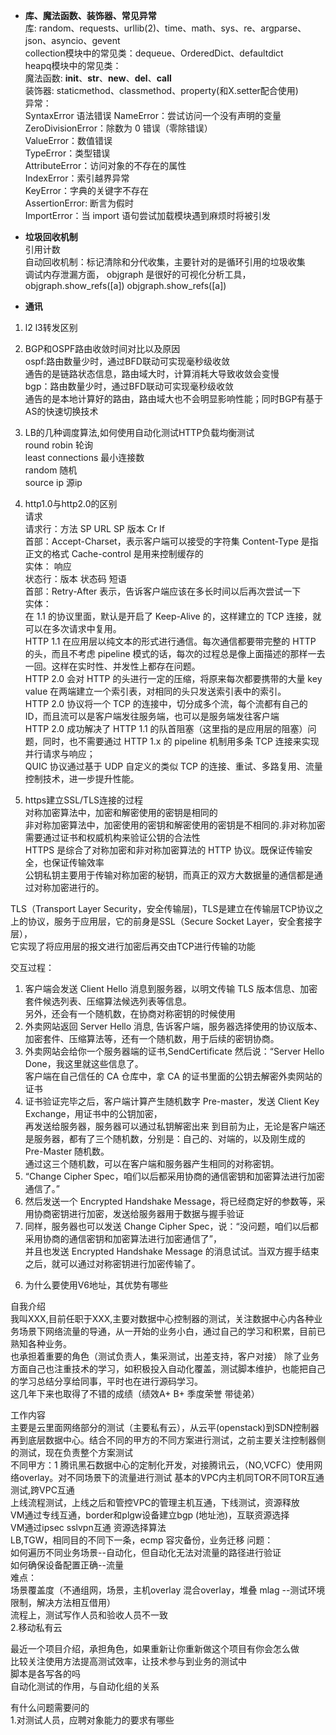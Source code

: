 + **库、魔法函数、装饰器、常见异常**  
库: random、requests、urllib(2)、time、math、sys、re、argparse、json、asyncio、gevent  
collection模块中的常见类：dequeue、OrderedDict、defaultdict  
heapq模块中的常见类：  
魔法函数: __init__、__str__、__new__、__del__、__call__  
装饰器: staticmethod、classmethod、property(和X.setter配合使用)  
异常：  
SyntaxError  语法错误
NameError：尝试访问一个没有声明的变量  
ZeroDivisionError：除数为 0 错误（零除错误）  
ValueError：数值错误  
TypeError：类型错误  
AttributeError：访问对象的不存在的属性  
IndexError：索引越界异常  
KeyError：字典的关键字不存在  
AssertionError: 断言为假时  
ImportError：当 import 语句尝试加载模块遇到麻烦时将被引发  

+ **垃圾回收机制**  
引用计数  
自动回收机制：标记清除和分代收集，主要针对的是循环引用的垃圾收集  
调试内存泄漏方面， objgraph 是很好的可视化分析工具，objgraph.show_refs([a]) objgraph.show_refs([a])  

+ **通讯**  
1. l2 l3转发区别  
   
2. BGP和OSPF路由收敛时间对比以及原因  
ospf:路由数量少时，通过BFD联动可实现毫秒级收敛  
通告的是链路状态信息，路由域大时，计算消耗大导致收敛会变慢  
bgp：路由数量少时，通过BFD联动可实现毫秒级收敛  
通告的是本地计算好的路由，路由域大也不会明显影响性能；同时BGP有基于AS的快速切换技术  

3. LB的几种调度算法,如何使用自动化测试HTTP负载均衡测试  
round robin 轮询  
least connections 最小连接数  
random 随机  
source ip 源ip  

4. http1.0与http2.0的区别  
请求  
请求行：方法 SP URL SP 版本 Cr If  
首部：Accept-Charset，表示客户端可以接受的字符集 Content-Type 是指正文的格式  Cache-control 是用来控制缓存的  
实体： 
响应  
状态行：版本 状态码 短语   
首部：Retry-After 表示，告诉客户端应该在多长时间以后再次尝试一下  
实体：  
在 1.1 的协议里面，默认是开启了 Keep-Alive 的，这样建立的 TCP 连接，就可以在多次请求中复用。  
HTTP 1.1 在应用层以纯文本的形式进行通信。每次通信都要带完整的 HTTP 的头，而且不考虑 pipeline 模式的话，每次的过程总是像上面描述的那样一去一回。这样在实时性、并发性上都存在问题。  
HTTP 2.0 会对 HTTP 的头进行一定的压缩，将原来每次都要携带的大量 key value 在两端建立一个索引表，对相同的头只发送索引表中的索引。  
HTTP 2.0 协议将一个 TCP 的连接中，切分成多个流，每个流都有自己的 ID，而且流可以是客户端发往服务端，也可以是服务端发往客户端  
HTTP 2.0 成功解决了 HTTP 1.1 的队首阻塞（这里指的是应用层的阻塞）问题，同时，也不需要通过 HTTP 1.x 的 pipeline 机制用多条 TCP 连接来实现并行请求与响应；  
QUIC 协议通过基于 UDP 自定义的类似 TCP 的连接、重试、多路复用、流量控制技术，进一步提升性能。  

5. https建立SSL/TLS连接的过程  
对称加密算法中，加密和解密使用的密钥是相同的  
非对称加密算法中，加密使用的密钥和解密使用的密钥是不相同的.非对称加密需要通过证书和权威机构来验证公钥的合法性  
HTTPS 是综合了对称加密和非对称加密算法的 HTTP 协议。既保证传输安全，也保证传输效率  
公钥私钥主要用于传输对称加密的秘钥，而真正的双方大数据量的通信都是通过对称加密进行的。  

TLS（Transport Layer Security，安全传输层)，TLS是建立在传输层TCP协议之上的协议，服务于应用层，它的前身是SSL（Secure Socket Layer，安全套接字层），  
它实现了将应用层的报文进行加密后再交由TCP进行传输的功能

交互过程：  
1) 客户端会发送 Client Hello 消息到服务器，以明文传输 TLS 版本信息、加密套件候选列表、压缩算法候选列表等信息。  
   另外，还会有一个随机数，在协商对称密钥的时候使用  
2) 外卖网站返回 Server Hello 消息, 告诉客户端，服务器选择使用的协议版本、加密套件、压缩算法等，还有一个随机数，用于后续的密钥协商。  
3) 外卖网站会给你一个服务器端的证书,SendCertificate 然后说：“Server Hello Done，我这里就这些信息了。  
客户端在自己信任的 CA 仓库中，拿 CA 的证书里面的公钥去解密外卖网站的证书  
4) 证书验证完毕之后，客户端计算产生随机数字 Pre-master，发送 Client Key Exchange，用证书中的公钥加密，  
   再发送给服务器，服务器可以通过私钥解密出来
到目前为止，无论是客户端还是服务器，都有了三个随机数，分别是：自己的、对端的，以及刚生成的 Pre-Master 随机数。  
通过这三个随机数，可以在客户端和服务器产生相同的对称密钥。  
5) “Change Cipher Spec，咱们以后都采用协商的通信密钥和加密算法进行加密通信了。”  
6) 然后发送一个 Encrypted Handshake Message，将已经商定好的参数等，采用协商密钥进行加密，发送给服务器用于数据与握手验证  
7) 同样，服务器也可以发送 Change Cipher Spec，说：“没问题，咱们以后都采用协商的通信密钥和加密算法进行加密通信了”，  
   并且也发送 Encrypted Handshake Message 的消息试试。当双方握手结束之后，就可以通过对称密钥进行加密传输了。

6. 为什么要使用V6地址，其优势有哪些  



自我介绍  
我叫XXX,目前任职于XXX,主要对数据中心控制器的测试，关注数据中心内各种业务场景下网络流量的导通，从一开始的业务小白，通过自己的学习和积累，目前已熟知各种业务。  
也承担着重要的角色（测试负责人，集采测试，出差支持，客户对接）
除了业务方面自己也注重技术的学习，如积极投入自动化覆盖，测试脚本维护，也能把自己的学习总结分享给同事，平时也在进行源码学习。  
这几年下来也取得了不错的成绩（绩效A+ B+ 季度荣誉 带徒弟）  

工作内容  
主要是云里面网络部分的测试（主要私有云），从云平(openstack)到SDN控制器再到底层数据中心。结合不同的甲方的不同方案进行测试，之前主要关注控制器侧的测试，现在负责整个方案测试  
不同甲方：1 腾讯黑石数据中心的定制化开发，对接腾讯云，（NO,VCFC）使用网络overlay。对不同场景下的流量进行测试
基本的VPC内主机同TOR不同TOR互通测试,跨VPC互通  
上线流程测试，上线之后和管控VPC的管理主机互通，下线测试，资源释放  
VM通过专线互通，border和plgw设备建立bgp (地址池)，互联资源选择  
VM通过ipsec sslvpn互通    资源选择算法  
LB,TGW，相同目的不同下一条，ecmp
容灾备份，业务迁移
问题：  
如何遍历不同业务场景--自动化，但自动化无法对流量的路径进行验证  
如何确保设备配置正确--流量  
难点：  
场景覆盖度（不通组网，场景，主机overlay 混合overlay，堆叠 mlag --测试环境限制，解决方法相互借用）  
流程上，测试写作人员和验收人员不一致  
2.移动私有云  


最近一个项目介绍，承担角色，如果重新让你重新做这个项目有你会怎么做  
比较关注使用方法提高测试效率，让技术参与到业务的测试中  
脚本是各写各的吗  
自动化测试的作用，与自动化组的关系  


有什么问题需要问的  
1.对测试人员，应聘对象能力的要求有哪些